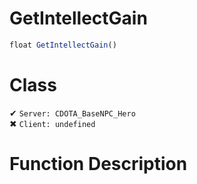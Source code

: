# GetIntellectGain
```js	
float GetIntellectGain()
```
# Class
✔ `Server: CDOTA_BaseNPC_Hero`  
✖ `Client: undefined`  

# Function Description

